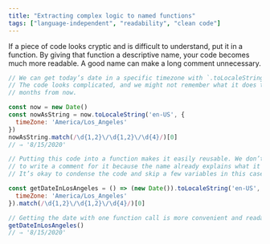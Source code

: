 ```yaml
---
title: "Extracting complex logic to named functions"
tags: ["language-independent", "readability", "clean code"]
---
```

If a piece of code looks cryptic and is difficult to understand, put it in a function. By giving that function a descriptive name, your code becomes much more readable. A good name can make a long comment unnecessary.

```js
// We can get today’s date in a specific timezone with `.toLocaleString()`.
// The code looks complicated, and we might not remember what it does two
// months from now.

const now = new Date()
const nowAsString = now.toLocaleString('en-US', {
  timeZone: 'America/Los_Angeles'
})
nowAsString.match(/\d{1,2}\/\d{1,2}\/\d{4}/)[0]
// ⇒ '8/15/2020'

// Putting this code into a function makes it easily reusable. We don’t need
// to write a comment for it because the name already explains what it does.
// It’s okay to condense the code and skip a few variables in this case.

const getDateInLosAngeles = () => (new Date()).toLocaleString('en-US', {
  timeZone: 'America/Los_Angeles'
}).match(/\d{1,2}\/\d{1,2}\/\d{4}/)[0]

// Getting the date with one function call is more convenient and readable.
getDateInLosAngeles()
// ⇒ '8/15/2020'
```
